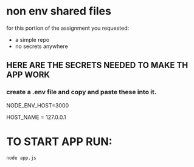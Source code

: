 # non env shared files

for this portion of the assignment you requested:
- a simple repo
- no secrets anywhere

## HERE ARE THE SECRETS NEEDED TO MAKE TH APP WORK

### create a .env file and copy and paste these into it.

NODE_ENV_HOST=3000

HOST_NAME = 127.0.0.1

# TO START APP RUN:

`node app.js`